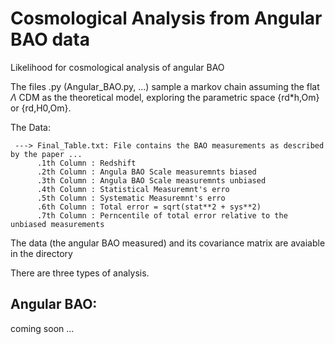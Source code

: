 # Cosmological Analysis from Angular BAO data

Likelihood for cosmological analysis of angular BAO


The files .py (Angular_BAO.py, ...) sample a markov chain assuming the flat $\Lambda$ CDM as the theoretical model, exploring the parametric space {rd*h,Om} or {rd,H0,Om}.


The Data:

     ---> Final_Table.txt: File contains the BAO measurements as described by the paper ...
          .1th Column : Redshift
          .2th Column : Angula BAO Scale measuremnts biased 
          .3th Column : Angula BAO Scale measuremnts unbiased
          .4th Column : Statistical Measuremnt's erro
          .5th Column : Systematic Measuremnt's erro
          .6th Column : Total error = sqrt(stat**2 + sys**2)         
          .7th Column : Perncentile of total error relative to the unbiased measurements 

The data (the angular BAO measured) and its covariance matrix are avaiable in the directory 


There are three types of analysis.

## Angular BAO:


coming soon ...

